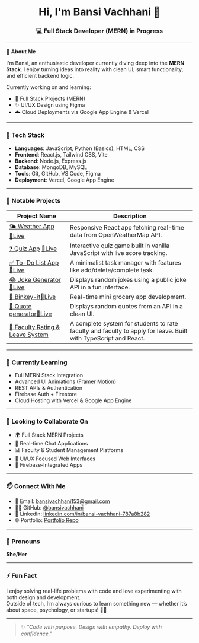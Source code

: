 <h1 align="center">Hi, I'm Bansi Vachhani 👋</h1>
<h3 align="center">💻 Full Stack Developer (MERN) in Progress </h3>

---

💼 **About Me**

I'm Bansi, an enthusiastic developer currently diving deep into the **MERN Stack**. I enjoy turning ideas into reality with clean UI, smart functionality, and efficient backend logic.

Currently working on and learning:
- 🚀 Full Stack Projects (MERN)
- ✨ UI/UX Design using Figma
- ☁️ Cloud Deployments via Google App Engine & Vercel

---

### 🧠 Tech Stack

- **Languages**: JavaScript, Python (Basics), HTML, CSS  
- **Frontend**: React.js, Tailwind CSS, Vite  
- **Backend**: Node.js, Express.js  
- **Database**: MongoDB, MySQL  
- **Tools**: Git, GitHub, VS Code, Figma  
- **Deployment**: Vercel, Google App Engine  

---

### 📌 Notable Projects

| Project Name | Description |
|--------------|-------------|
| [🌤️ Weather App](https://github.com/bansivachhani/weather-app) [🔗Live](https://weather-app-lime-omega-94.vercel.app/) | Responsive React app fetching real-time data from OpenWeatherMap API. |
| [❓ Quiz App](https://github.com/bansivachhani/quizapp) [🔗Live](https://quizapp-zeta-sand.vercel.app/) | Interactive quiz game built in vanilla JavaScript with live score tracking. |
| [✅ To-Do List App](https://github.com/bansivachhani/todo-list-app) [🔗Live](https://todo-list-app-alpha-lyart.vercel.app/) | A minimalist task manager with features like add/delete/complete task. |4
| [😂 Joke Generator](https://github.com/bansivachhani/Joke-Generator) [🔗Live](https://joke-generator-lake.vercel.app/) | Displays random jokes using a public joke API in a fun interface. |
| [🛒 Binkey-it](https://github.com/bansivachhani/Binkey-it)[🔗Live](https://www.youtube.com/watch?v=slN124MPVrc)| Real-time mini grocery app development. |
| [📖 Quote generator](https://github.com/bansivachhani/quote-generator-)[🔗Live](https://quote-generator-liart-chi.vercel.app/) | Displays random quotes from an API in a clean UI. |
| [🏫 Faculty Rating & Leave System](https://github.com/bansivachhani/faculty-rating-and-leave-system) | A complete system for students to rate faculty and faculty to apply for leave. Built with TypeScript and React. |

---

### 🌱 Currently Learning

- Full MERN Stack Integration  
- Advanced UI Animations (Framer Motion)  
- REST APIs & Authentication  
- Firebase Auth + Firestore  
- Cloud Hosting with Vercel & Google App Engine  

---

### 🤝 Looking to Collaborate On

- 🌍 Full Stack MERN Projects  
- 💬 Real-time Chat Applications  
- 📊 Faculty & Student Management Platforms  
- 🎨 UI/UX Focused Web Interfaces  
- 🔐 Firebase-Integrated Apps  

---

### 📫 Connect With Me

- 📧 Email: [bansivachhani153@gmail.com](mailto:bansivachhani153@gmail.com)  
- 🧑‍💻 GitHub: [@bansivachhani](https://github.com/bansivachhani)  
- 💼 LinkedIn: [linkedin.com/in/bansi-vachhani-787a8b282](https://www.linkedin.com/in/bansi-vachhani-787a8b282)  
- 🌐 Portfolio: [Portfolio Repo](https://my-portfolio-rho-beryl-14.vercel.app/)

---

### 👩 Pronouns

**She/Her**

---

### ⚡ Fun Fact

I enjoy solving real-life problems with code and love experimenting with both design and development.  
Outside of tech, I’m always curious to learn something new — whether it’s about space, psychology, or startups! 🚀✨

---

> ✨ *"Code with purpose. Design with empathy. Deploy with confidence."*
